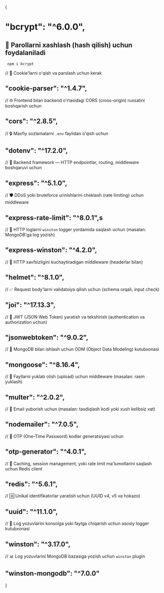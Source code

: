 {

# "bcrypt": "^6.0.0",

## 🔐 Parollarni xashlash (hash qilish) uchun foydalaniladi

` npm i bcrypt`

// 🍪 Cookie'larni o'qish va parslash uchun kerak

## "cookie-parser": "^1.4.7",

// 🌐 Frontend bilan backend o'rtasidagi CORS (cross-origin) ruxsatini boshqarish uchun

## "cors": "^2.8.5",

// 🔒 Maxfiy sozlamalarni `.env` faylidan o'qish uchun

## "dotenv": "^17.2.0",

// 🚀 Backend framework — HTTP endpointlar, routing, middleware boshqaruvi uchun

## "express": "^5.1.0",

// 🛡️ DDoS yoki bruteforce urinishlarini cheklash (rate limiting) uchun middleware

## "express-rate-limit": "^8.0.1",s

// 📝 HTTP loglarni `winston` logger yordamida saqlash uchun (masalan: MongoDB'ga log yozish)

## "express-winston": "^4.2.0",

// 🔐 HTTP xavfsizligini kuchaytiradigan middleware (headerlar bilan)

## "helmet": "^8.1.0",

// ✅ Request body'larni validatsiya qilish uchun (schema orqali, input check)

## "joi": "^17.13.3",

// 🔏 JWT (JSON Web Token) yaratish va tekshirish (authentication va authorization uchun)

## "jsonwebtoken": "^9.0.2",

// 🧠 MongoDB bilan ishlash uchun ODM (Object Data Modeling) kutubxonasi

## "mongoose": "^8.16.4",

// 📂 Fayllarni yuklab olish (upload) uchun middleware (masalan: rasm yuklash)

## "multer": "^2.0.2",

// 📧 Email yuborish uchun (masalan: tasdiqlash kodi yoki xush kelibsiz xat)

## "nodemailer": "^7.0.5",

// 🔢 OTP (One-Time Password) kodlar generatsiyasi uchun

## "otp-generator": "^4.0.1",

// 🚀 Caching, session management, yoki rate limit ma'lumotlarini saqlash uchun Redis client

## "redis": "^5.6.1",

// 🆔 Unikal identifikatorlar yaratish uchun (UUID v4, v5 va hokazo)

## "uuid": "^11.1.0",

// 📝 Log yozuvlarini konsolga yoki faylga chiqarish uchun asosiy logger kutubxonasi

## "winston": "^3.17.0",

// 📊 Log yozuvlarini MongoDB bazasiga yozish uchun `winston` plugin

## "winston-mongodb": "^7.0.0"

}
